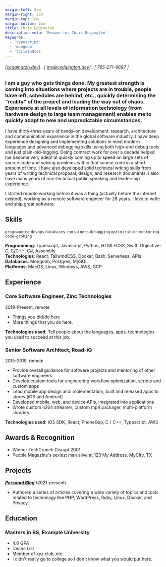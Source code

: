 ```yaml
---
margin-left: 2cm
margin-right: 2cm
margin-top: 1cm
margin-bottom: 2cm
title: Chris Edgington
description-meta: 'Resume for Chris Edgington'
keywords: 
  - 'typescript' 
  - 'mongodb' 
  - 'tailwindcss'
---
```

###### [[cedgington.dev](https://cedgington.dev)] . [ me@cedgington.dev] . [ 765-271-6687 ]
### I am a guy who gets things done. My greatest strength is coming into situations where projects are in trouble, people have left, schedules are behind, etc., quickly determining the “reality” of the project and leading the way out of chaos. Experience at all levels of information technology (from hardware design to large team management) enables me to quickly adapt to new and unpredictable circumstances.  

I have thirty-three years of hands-on development, research, architecture and communication experience in the global software industry. I have deep experience designing and implementing solutions in most modern languages and advanced debugging skills using both high-end debug tools and just plain-old-logging. Doing contract work for over a decade helped me become very adept at quickly coming up to speed on large sets of source code and solving problems within that source code in a short amount of time. I have also developed solid technical writing skills from years of writing technical proposal, design, and research documents. I also have many years of non-technical public speaking and leadership experience. 

I started remote working before it was a thing (actually before the internet existed), working as a remote software engineer for 28 years. I love to write and ship great software.


## Skills
```programming```
```devops```
```databases```
```containers```
```debugging```
```optimization```
```mentoring```
```code-groking```

**Programming**: Typescript, Javascript, Python, HTML+CSS, Swift, Objective-C, C/C++, C#, Assembly  
**Technologies**: React, TailwindCSS, Docker, Bash, Serverless, APIs  
**Databases**: Mongodb, Postgres, MySQL  
**Platforms**: MacOS, Linux, Windows, AWS, GCP  

## Experience
### Core Software Engineer, Zinc Technologies
2019-Present, remote

- Things you did/do here 
- More things that you do here. 

**Technologies used:** Tell people about the languages, apps, technologies you used to succeed at this job. 

### Senior Software Architect, Road-iQ
2015-2019, remote

- Provide overall guidance for software projects and mentoring of other software engineers
- Develop custom tools for engineering workflow optimization, scripts and custom apps
- Lead mobile app design and implementation, built and released apps to stores (iOS and Android)
- Developed mobile, web, and device APIs, integrated into applications
- Wrote custom h264 streamer, custom mp4 packager, multi-platform libraries

**Technologies used:** iOS SDK, React, PhoneGap, C / C++, Typescript, AWS

## Awards & Recognition 
  * Winner TechCrunch Disrupt 2001
  * People Magazine's sexiest man alive at 123 My Address, MyCity, TX

## Projects
**[*Personal Blog*](http://luther.io)** (2021-present)

- Authored a series of articles covering a wide variety of topics and tools related to technology like PHP, WordPress, Ruby, Linux, Docker, and Privacy.

## Education 

### Masters in BS, Example University 

- 4.0 GPA 
- Deans List
- Member of xyz club, etc. 
- I didn't really go to college so I don't know what you would put here. 
